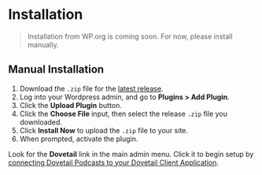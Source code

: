 # Installation

> Installation from WP.org is coming soon. For now, please install manually.

<!--
## Install from WP.org

(COMING SOON) Install via Wordpress admin by going to **Plugins > Add Plugin** and searching for 'Dovetail Podcasts', or run:

```bash
wp plugin install dovetail-podcasts --activate
```
-->

## Manual Installation

1. Download the `.zip` file for the [latest release](https://github.com/PRX/Dovetail-Wordpress-Plugin/releases).
2. Log into your Wordpress admin, and go to **Plugins > Add Plugin**.
3. Click the **Upload Plugin** button.
4. Click the **Choose File** input, then select the release `.zip` file you downloaded.
5. Click **Install Now** to upload the `.zip` file to your site.
6. When prompted, activate the plugin.

Look for the **Dovetail** link in the main admin menu. Click it to begin setup by [connecting Dovetail Podcasts to your Dovetail Client Application](./settings-client-application.md).
